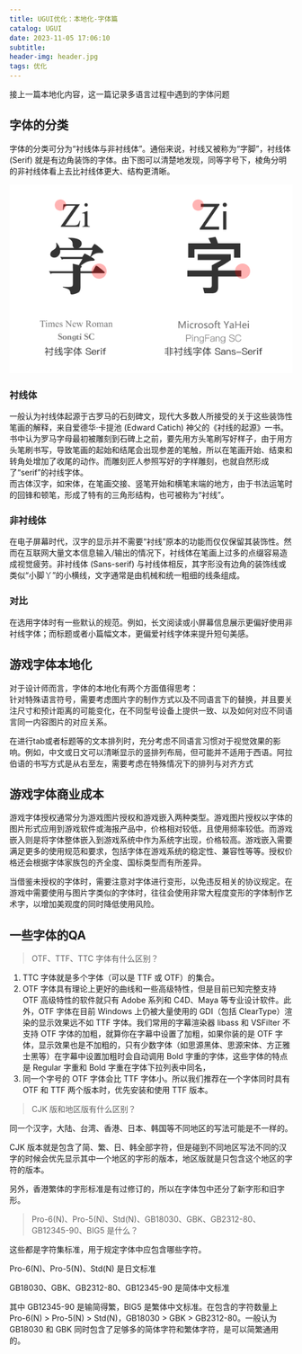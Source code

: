 ```yaml
---
title: UGUI优化：本地化-字体篇
catalog: UGUI
date: 2023-11-05 17:06:10
subtitle:
header-img: header.jpg
tags: 优化
---
```


接上一篇本地化内容，这一篇记录多语言过程中遇到的字体问题
<!--more-->

## 字体的分类  
字体的分类可分为“衬线体与非衬线体”。通俗来说，衬线又被称为“字脚”，衬线体 (Serif) 就是有边角装饰的字体。由下图可以清楚地发现，同等字号下，棱角分明的非衬线体看上去比衬线体更大、结构更清晰。  

![Figure 1](UI-kit-4/data.png)

### 衬线体  
一般认为衬线体起源于古罗马的石刻碑文，现代大多数人所接受的关于这些装饰性笔画的解释，来自爱德华·卡提池 (Edward Catich) 神父的《衬线的起源》一书。书中认为罗马字母最初被雕刻到石碑上之前，要先用方头笔刷写好样子，由于用方头笔刷书写，导致笔画的起始和结尾会出现参差的笔触，所以在笔画开始、结束和转角处增加了收尾的动作。而雕刻匠人参照写好的字样雕刻，也就自然形成了“serif”的衬线字体。  
而古体汉字，如宋体，在笔画交接、竖笔开始和横笔末端的地方，由于书法运笔时的回锋和顿笔，形成了特有的三角形结构，也可被称为“衬线”。

### 非衬线体  
在电子屏幕时代，汉字的显示并不需要“衬线”原本的功能而仅仅保留其装饰性。然而在互联网大量文本信息输入/输出的情况下，衬线体在笔画上过多的点缀容易造成视觉疲劳。非衬线体 (Sans-serif) 与衬线体相反，其字形没有边角的装饰线或类似“小脚丫”的小横线，文字通常是由机械和统一粗细的线条组成。  

### 对比
在选用字体时有一些默认的规范。例如，长文阅读或小屏幕信息展示更偏好使用非衬线字体；而标题或者小篇幅文本，更偏爱衬线字体来提升短句美感。

## 游戏字体本地化  
对于设计师而言，字体的本地化有两个方面值得思考：  
针对特殊语言符号，需要考虑图片字的制作方式以及不同语言下的替换，并且要关注尺寸和预计距离的可能变化，在不同型号设备上提供一致、以及如何对应不同语言同一内容图片的对应关系。 

在进行tab或者标题等的文本排列时，充分考虑不同语言习惯对于视觉效果的影响。例如，中文或日文可以清晰显示的竖排列布局，但可能并不适用于西语。阿拉伯语的书写方式是从右至左，需要考虑在特殊情况下的排列与对齐方式

## 游戏字体商业成本  
游戏字体授权通常分为游戏图片授权和游戏嵌入两种类型。游戏图片授权以字体的图片形式应用到游戏软件或海报产品中，价格相对较低，且使用频率较低。而游戏嵌入则是将字体整体嵌入到游戏系统中作为系统字出现，价格较高。游戏嵌入需要满足更多的使用规范和要求，包括字体在游戏系统的稳定性、兼容性等等。授权价格还会根据字体家族包的齐全度、国标类型而有所差异。  

当借鉴未授权的字体时，需要注意对字体进行变形，以免违反相关的协议规定。在游戏中需要使用与图片字类似的字体时，往往会使用非常大程度变形的字体制作艺术字，以增加美观度的同时降低使用风险。  

## 一些字体的QA

>  OTF、TTF、TTC 字体有什么区别？

1. TTC 字体就是多个字体（可以是 TTF 或 OTF）的集合。
2. OTF 字体具有理论上更好的曲线和一些高级特性，但是目前已知完整支持 OTF 高级特性的软件就只有 Adobe 系列和 C4D、Maya 等专业设计软件。此外，OTF 字体在目前 Windows 上仍被大量使用的 GDI（包括 ClearType）渲染的显示效果远不如 TTF 字体。我们常用的字幕渲染器 libass 和 VSFilter 不支持 OTF 字体的加粗，就算你在字幕中设置了加粗，如果你装的是 OTF 字体，显示效果也是不加粗的，只有少数字体（如思源黑体、思源宋体、方正雅士黑等）在字幕中设置加粗时会自动调用 Bold 字重的字体，这些字体的特点是 Regular 字重和 Bold 字重在字体下拉列表中同名，
3. 同一个字号的 OTF 字体会比 TTF 字体小。所以我们推荐在一个字体同时具有 OTF 和 TTF 两个版本时，优先安装和使用 TTF 版本。

> CJK 版和地区版有什么区别？

同一个汉字，大陆、台湾、香港、日本、韩国等不同地区的写法可能是不一样的。

CJK 版本就是包含了简、繁、日、韩全部字符，但是碰到不同地区写法不同的汉字的时候会优先显示其中一个地区的字形的版本，地区版就是只包含这个地区的字符的版本。

另外，香港繁体的字形标准是有过修订的，所以在字体包中还分了新字形和旧字形。

> Pro-6(N)、Pro-5(N)、Std(N)、GB18030、GBK、GB2312-80、GB12345-90、BIG5 是什么？

这些都是字符集标准，用于规定字体中应包含哪些字符。

Pro-6(N)、Pro-5(N)、Std(N) 是日文标准

GB18030、GBK、GB2312-80、GB12345-90 是简体中文标准

其中 GB12345-90 是输简得繁，BIG5 是繁体中文标准。在包含的字符数量上 Pro-6(N) > Pro-5(N) > Std(N)，GB18030 > GBK > GB2312-80。一般认为 GB18030 和 GBK 同时包含了足够多的简体字符和繁体字符，是可以简繁通用的。
